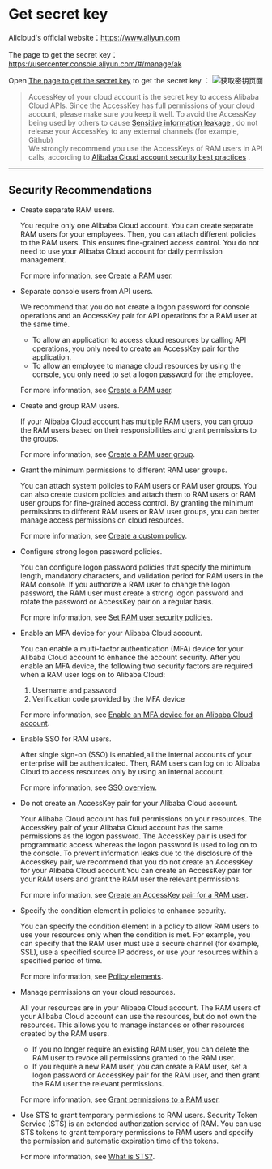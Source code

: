 # Get secret key

Alicloud's official website：https://www.aliyun.com   

The page to get the secret key：https://usercenter.console.aliyun.com/#/manage/ak

Open [The page to get the secret key](https://usercenter.console.aliyun.com/#/manage/ak) to get the secret key ：
  ![获取密钥页面](https://images.devsapp.cn/access/aliyun-access.jpg)


> AccessKey of your cloud account is the secret key to access Alibaba Cloud APIs. Since the AccessKey has full permissions of your cloud account, please make sure you keep it well. To avoid the AccessKey being used by others to cause [Sensitive information leakage](https://www.alibabacloud.com/help/doc-detail/54059.htm) , do not release your AccessKey to any external channels (for example, Github)    
> We strongly recommend you use the AccessKeys of RAM users in API calls, according to [Alibaba Cloud account security best practices](https://www.alibabacloud.com/help/doc-detail/102600.html) .

------

## Security Recommendations

- Create separate RAM users.

  You require only one Alibaba Cloud account. You can create separate RAM users for your employees. Then, you can attach different policies to the RAM users. This ensures fine-grained access control. You do not need to use your Alibaba Cloud account for daily permission management.

  For more information, see [Create a RAM user](https://www.alibabacloud.com/help/doc-detail/93720.htm).

- Separate console users from API users.

  We recommend that you do not create a logon password for console operations and an AccessKey pair for API operations for a RAM user at the same time.

  - To allow an application to access cloud resources by calling API operations, you only need to create an AccessKey pair for the application.
  - To allow an employee to manage cloud resources by using the console, you only need to set a logon password for the employee.

  For more information, see [Create a RAM user](https://www.alibabacloud.com/help/doc-detail/93720.htm).

- Create and group RAM users.

  If your Alibaba Cloud account has multiple RAM users, you can group the RAM users based on their responsibilities and grant permissions to the groups.

  For more information, see [Create a RAM user group](https://www.alibabacloud.com/help/en/doc-detail/93724.htm?spm=a2c63.p38356.0.0.7e7e2d2flQBnKu#task-187540).

- Grant the minimum permissions to different RAM user groups.

  You can attach system policies to RAM users or RAM user groups. You can also create custom policies and attach them to RAM users or RAM user groups for fine-grained access control. By granting the minimum permissions to different RAM users or RAM user groups, you can better manage access permissions on cloud resources.

  For more information, see [Create a custom policy](https://www.alibabacloud.com/help/en/doc-detail/93733.htm).

- Configure strong logon password policies.

  You can configure logon password policies that specify the minimum length, mandatory characters, and validation period for RAM users in the RAM console. If you authorize a RAM user to change the logon password, the RAM user must create a strong logon password and rotate the password or AccessKey pair on a regular basis.

  For more information, see [Set RAM user security policies](https://www.alibabacloud.com/help/doc-detail/116414.htm#task-188786).

- Enable an MFA device for your Alibaba Cloud account.

  You can enable a multi-factor authentication (MFA) device for your Alibaba Cloud account to enhance the account security. After you enable an MFA device, the following two security factors are required when a RAM user logs on to Alibaba Cloud:

  1. Username and password
  2. Verification code provided by the MFA device

  For more information, see [Enable an MFA device for an Alibaba Cloud account](https://www.alibabacloud.com/help/doc-detail/28635.htm#task-u2b-ww2-xdb).

- Enable SSO for RAM users. 

  After single sign-on (SSO) is enabled,all the internal accounts of your enterprise will be authenticated. Then, RAM users can log on to Alibaba Cloud to access resources only by using an internal account.

  For more information, see [SSO overview](https://www.alibabacloud.com/help/doc-detail/93684.htm#concept-etn-fjc-mfb).

- Do not create an AccessKey pair for your Alibaba Cloud account.

  Your Alibaba Cloud account has full permissions on your resources. The AccessKey pair of your Alibaba Cloud account has the same permissions as the logon password. The AccessKey pair is used for programmatic access whereas the logon password is used to log on to the console. To prevent information leaks due to the disclosure of the AccessKey pair, we recommend that you do not create an AccessKey for your Alibaba Cloud account.You can create an AccessKey pair for your RAM users and grant the RAM user the relevant permissions.

  For more information, see [Create an AccessKey pair for a RAM user](https://www.alibabacloud.com/help/doc-detail/116401.htm#task-188766).

- Specify the condition element in policies to enhance security.

  You can specify the condition element in a policy to allow RAM users to use your resources only when the condition is met. For example, you can specify that the RAM user must use a secure channel (for example, SSL), use a specified source IP address, or use your resources within a specified period of time.

  For more information, see [Policy elements](https://www.alibabacloud.com/help/doc-detail/93738.htm#concept-xg5-51g-xdb).

- Manage permissions on your cloud resources.

  All your resources are in your Alibaba Cloud account. The RAM users of your Alibaba Cloud account can use the resources, but do not own the resources. This allows you to manage instances or other resources created by the RAM users.

  - If you no longer require an existing RAM user, you can delete the RAM user to revoke all permissions granted to the RAM user.
  - If you require a new RAM user, you can create a RAM user, set a logon password or AccessKey pair for the RAM user, and then grant the RAM user the relevant permissions.

  For more information, see [Grant permissions to a RAM user](https://www.alibabacloud.com/help/doc-detail/116146.htm#task-187800).

- Use STS to grant temporary permissions to RAM users. Security Token Service (STS) is an extended authorization service of RAM. You can use STS tokens to grant temporary permissions to RAM users and specify the permission and automatic expiration time of the tokens.

  For more information, see [What is STS?](https://www.alibabacloud.com/help/doc-detail/28756.htm#reference-ong-5nv-xdb).